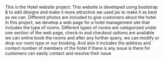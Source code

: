 This is the Hotel website project.
This website is developed using bootstrap & to add designs and make it more attractive we used 
jss to make it as best as we can. Different photos are included to give customers about the hotel.
In this project, we develop a web page for a hotel management site that includes the type of 
rooms.
Different types of rooms are categorized under one section of the web page, check-in and 
checkout options are available we can online book the rooms and after any further query, we can 
modify or drop our room type or our booking.
And also it includes the address and contact number of members of the hotel if there is any issue 
is there for customers can easily contact and resolve their issue

